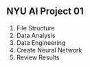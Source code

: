 ## NYU AI Project 01

1) File Structure
2) Data Analysis
3) Data Engineering
4) Create Neural Network
5) Review Results